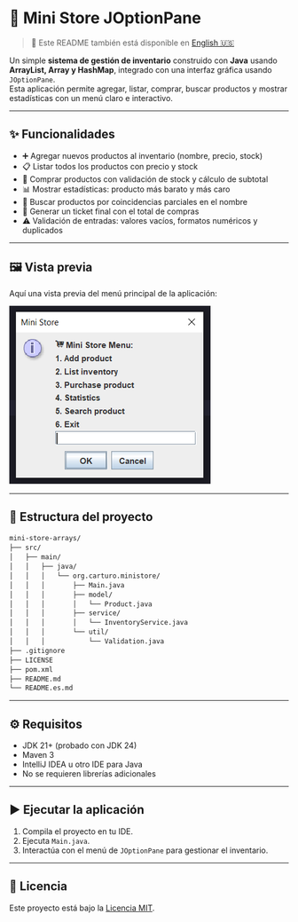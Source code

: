 # 🛒 Mini Store JOptionPane

> 📄 Este README también está disponible en [English 🇺🇸](README.md)

Un simple **sistema de gestión de inventario** construido con **Java** usando **ArrayList, Array y HashMap**, integrado con una interfaz gráfica usando `JOptionPane`.  
Esta aplicación permite agregar, listar, comprar, buscar productos y mostrar estadísticas con un menú claro e interactivo.

---

## ✨ Funcionalidades

- ➕ Agregar nuevos productos al inventario (nombre, precio, stock)
- 📋 Listar todos los productos con precio y stock
- 🛒 Comprar productos con validación de stock y cálculo de subtotal
- 📊 Mostrar estadísticas: producto más barato y más caro
- 🔎 Buscar productos por coincidencias parciales en el nombre
- 🧾 Generar un ticket final con el total de compras
- ⚠️ Validación de entradas: valores vacíos, formatos numéricos y duplicados

---

## 🖼️ Vista previa

Aquí una vista previa del menú principal de la aplicación:

![Vista previa del menú](assets/menu-preview.png)

---

## 📂 Estructura del proyecto

```bash
mini-store-arrays/
├── src/
│   ├── main/
│   │   ├── java/
│   │   │   └── org.carturo.ministore/
│   │   │       ├── Main.java
│   │   │       ├── model/
│   │   │       │   └── Product.java
│   │   │       ├── service/
│   │   │       │   └── InventoryService.java
│   │   │       └── util/
│   │   │           └── Validation.java
├── .gitignore
├── LICENSE
├── pom.xml
├── README.md
└── README.es.md
```

---

## ⚙️ Requisitos

- JDK 21+ (probado con JDK 24)
- Maven 3
- IntelliJ IDEA u otro IDE para Java
- No se requieren librerías adicionales

---

## ▶️ Ejecutar la aplicación

1. Compila el proyecto en tu IDE.
2. Ejecuta `Main.java`.
3. Interactúa con el menú de `JOptionPane` para gestionar el inventario.

---

## 📜 Licencia

Este proyecto está bajo la [Licencia MIT](LICENSE).